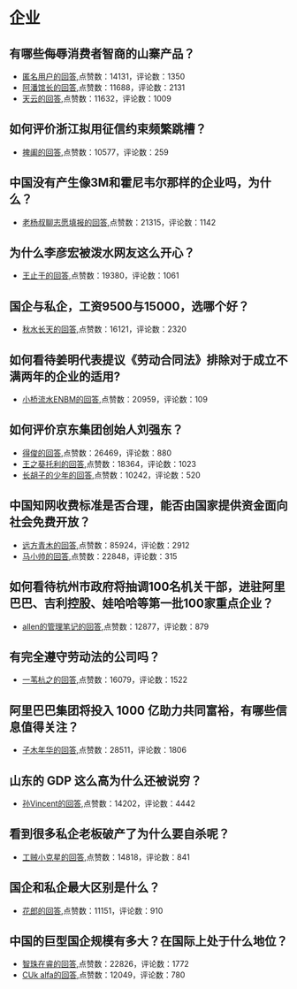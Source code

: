 #  企业 
## 有哪些侮辱消费者智商的山寨产品？
- [匿名用户的回答](https://www.zhihu.com/question/53961460/answer/172967963),点赞数：14131，评论数：1350
- [阿潘馆长的回答](https://www.zhihu.com/question/53961460/answer/266583789),点赞数：11688，评论数：2131
- [天云的回答](https://www.zhihu.com/question/53961460/answer/180014724),点赞数：11632，评论数：1009
## 如何评价浙江拟用征信约束频繁跳槽？
- [捭阖的回答](https://www.zhihu.com/question/318522267/answer/640463121),点赞数：10577，评论数：259
## 中国没有产生像3M和霍尼韦尔那样的企业吗，为什么？
- [老杨叔聊志愿填报的回答](https://www.zhihu.com/question/368497499/answer/1000780770),点赞数：21315，评论数：1142
## 为什么李彦宏被泼水网友这么开心？
- [王止于的回答](https://www.zhihu.com/question/333074036/answer/739447556),点赞数：19380，评论数：1061
## 国企与私企，工资9500与15000，选哪个好？
- [秋水长天的回答](https://www.zhihu.com/question/269097370/answer/1116089442),点赞数：16121，评论数：2320
## 如何看待姜明代表提议《劳动合同法》排除对于成立不满两年的企业的适用?
- [小桥流水ENBM的回答](https://www.zhihu.com/question/396072587/answer/1235689881),点赞数：20959，评论数：109
## 如何评价京东集团创始人刘强东？
- [得俊的回答](https://www.zhihu.com/question/320004737/answer/1275413618),点赞数：26469，评论数：880
- [王之葵托利的回答](https://www.zhihu.com/question/320004737/answer/1280346592),点赞数：18364，评论数：1023
- [长胡子的少年的回答](https://www.zhihu.com/question/320004737/answer/769526394),点赞数：10242，评论数：520
## 中国知网收费标准是否合理，能否由国家提供资金面向社会免费开放？
- [远方青木的回答](https://www.zhihu.com/question/20926570/answer/608574063),点赞数：85924，评论数：2912
- [马小帅的回答](https://www.zhihu.com/question/20926570/answer/612420912),点赞数：22848，评论数：315
## 如何看待杭州市政府将抽调100名机关干部，进驻阿里巴巴、吉利控股、娃哈哈等第一批100家重点企业？
- [allen的管理笔记的回答](https://www.zhihu.com/question/347302891/answer/835130790),点赞数：12877，评论数：879
## 有完全遵守劳动法的公司吗？
- [一苇杭之的回答](https://www.zhihu.com/question/444864540/answer/1781047918),点赞数：16079，评论数：1522
## 阿里巴巴集团将投入 1000 亿助力共同富裕，有哪些信息值得关注？
- [子木年华的回答](https://www.zhihu.com/question/484268293/answer/2099390281),点赞数：28511，评论数：1806
## 山东的 GDP 这么高为什么还被说穷？
- [孙Vincent的回答](https://www.zhihu.com/question/27852465/answer/847274063),点赞数：14202，评论数：4442
## 看到很多私企老板破产了为什么要自杀呢？
- [工贼小克星的回答](https://www.zhihu.com/question/35458401/answer/-1865169551),点赞数：14818，评论数：841
## 国企和私企最大区别是什么？
- [花郎的回答](https://www.zhihu.com/question/323731445/answer/818488995),点赞数：11151，评论数：910
## 中国的巨型国企规模有多大？在国际上处于什么地位？
- [智珠在睿的回答](https://www.zhihu.com/question/64156877/answer/533332481),点赞数：22826，评论数：1772
- [CUk alfa的回答](https://www.zhihu.com/question/64156877/answer/217284501),点赞数：12049，评论数：780
